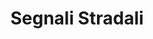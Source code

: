 ---
schema: opendataschema
title: Segnali Stradali
organization: Mapillary
notes: Tutti i segnali stradali identificati sulle foto di Mapillary scattate. La struttura dei dati è descritta [qui](https://a.mapillary.com/#trafficsign_eu_6-0), è possibile risalire alla foto relativa usando la chiave indicata all'interno di ogni punto usando il link https://www.mapillary.com/map/im/CHIAVE/photo. Aggiornati mensilmente.
resources:
  - name: Segnali Stradali
    url: 'https://github.com/iltempe/opendataprato/blob/master/traffic_signals.geojson'
    format: geojson
category:
  - Automobili
  - Infrastrutture
  - Territorio
  - Trasporti
maintainer: Matteo Tempestini
maintainer_email: mtempestini@gmail.com
license: CC BY SA
pubdate: 24/04/2016
---